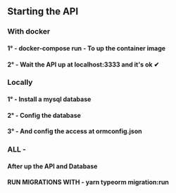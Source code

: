 ## Starting the API

### With docker 

#### 1° - docker-compose run - To up the container image
#### 2° - Wait the API up at localhost:3333 and it's ok ✔

### Locally

#### 1° - Install a mysql database
#### 2° - Config the database
#### 3° - And config the access at ormconfig.json

### ALL - 

#### After up the API and Database 
#### RUN MIGRATIONS WITH - yarn typeorm migration:run

